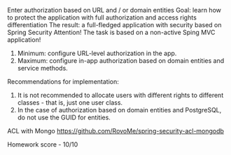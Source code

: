 Enter authorization based on URL and / or domain entities
Goal: learn how to protect the application with full authorization and access rights differentiation
The result: a full-fledged application with security based on Spring Security
Attention! The task is based on a non-active Sping MVC application!

1. Minimum: configure URL-level authorization in the app.
2. Maximum: configure in-app authorization based on domain entities and service methods.

Recommendations for implementation:
1. It is not recommended to allocate users with different rights to different classes - that is, just one user class.
2. In the case of authorization based on domain entities and PostgreSQL, do not use the GUID for entities.

ACL with Mongo
https://github.com/RovoMe/spring-security-acl-mongodb

Homework score - 10/10